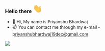 ### Hello there <img src="https://github.com/ABSphreak/ABSphreak/blob/master/gifs/Hi.gif" width="30px">

- 👋 Hi, My name is Priyanshu Bhardwaj
- 📫 You can contact me through my e-mail - priyanshubhardwaj19dec@gmail.com

<img src="https://github-readme-stats.vercel.app/api?username=priyanshu1912&&show_icons=true&title_color=ffffff&icon_color=bb2acf&text_color=daf7dc&bg_color=151515"/>

